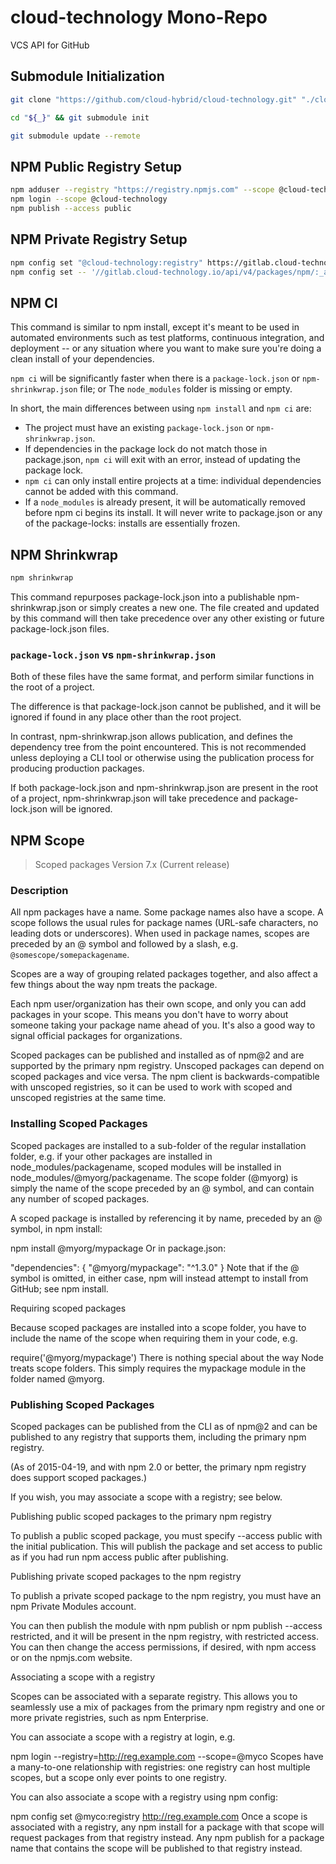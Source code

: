 # cloud-technology Mono-Repo #

VCS API for GitHub

## Submodule Initialization ##

```bash
git clone "https://github.com/cloud-hybrid/cloud-technology.git" "./cloud-technology-2"

cd "${_}" && git submodule init

git submodule update --remote
```

## NPM Public Registry Setup ##

```bash
npm adduser --registry "https://registry.npmjs.com" --scope @cloud-technology
npm login --scope @cloud-technology
npm publish --access public
```

## NPM Private Registry Setup ##

```bash
npm config set "@cloud-technology:registry" https://gitlab.cloud-technology.io/api/v4/packages/npm/ --location "project"
npm config set -- '//gitlab.cloud-technology.io/api/v4/packages/npm/:_authToken' "rRY7cXe9_ZMxaBgiR-br"
```

## NPM CI ##

This command is similar to npm install, except it's meant to be used in automated 
environments such as test platforms, continuous integration, and deployment -- or 
any situation where you want to make sure you're doing a clean install of your 
dependencies.

`npm ci` will be significantly faster when there is a `package-lock.json` or 
`npm-shrinkwrap.json` file; or The `node_modules` folder is missing or empty. 

In short, the main differences between using `npm install` and `npm ci` are:

- The project must have an existing `package-lock.json` or `npm-shrinkwrap.json`.
- If dependencies in the package lock do not match those in package.json, `npm ci` will
exit with an error, instead of updating the package lock. 
- `npm ci` can only install entire projects at a time: individual dependencies 
cannot be added with this command. 
- If a `node_modules` is already present, it will be automatically removed before 
npm ci begins its install. It will never write to package.json or any of the 
package-locks: installs are essentially frozen.

## NPM Shrinkwrap ##

```bash
npm shrinkwrap
```

This command repurposes package-lock.json into a publishable npm-shrinkwrap.json 
or simply creates a new one. The file created and updated by this command will
then take precedence over any other existing or future package-lock.json files.

### `package-lock.json` vs `npm-shrinkwrap.json` ###

Both of these files have the same format, and perform similar functions in the root of a project.

The difference is that package-lock.json cannot be published, and it will be ignored if found in any place other than the root project.

In contrast, npm-shrinkwrap.json allows publication, and defines the dependency tree from the point encountered. This is not recommended unless deploying a CLI
tool or otherwise using the publication process for producing production packages.

If both package-lock.json and npm-shrinkwrap.json are present in the root of a project, npm-shrinkwrap.json will take precedence and package-lock.json will be
ignored.

## NPM Scope ##

> Scoped packages Version 7.x (Current release)

### Description ###

All npm packages have a name. Some package names also have a scope. A scope follows the usual rules for package names (URL-safe characters, no leading dots or
underscores). When used in package names, scopes are preceded by an @ symbol and followed by a slash, e.g. `@somescope/somepackagename`.

Scopes are a way of grouping related packages together, and also affect a few things about the way npm treats the package.

Each npm user/organization has their own scope, and only you can add packages in your scope. This means you don't have to worry about someone taking your
package name ahead of you. It's also a good way to signal official packages for organizations.

Scoped packages can be published and installed as of npm@2 and are supported by the primary npm registry. Unscoped packages can depend on scoped packages and
vice versa. The npm client is backwards-compatible with unscoped registries, so it can be used to work with scoped and unscoped registries at the same time.

### Installing Scoped Packages ###

Scoped packages are installed to a sub-folder of the regular installation folder, e.g. if your other packages are installed in node_modules/packagename, scoped
modules will be installed in node_modules/@myorg/packagename. The scope folder (@myorg) is simply the name of the scope preceded by an @ symbol, and can contain
any number of scoped packages.

A scoped package is installed by referencing it by name, preceded by an @ symbol, in npm install:

npm install @myorg/mypackage Or in package.json:

"dependencies": {
"@myorg/mypackage": "^1.3.0"
} Note that if the @ symbol is omitted, in either case, npm will instead attempt to install from GitHub; see npm install.

Requiring scoped packages

Because scoped packages are installed into a scope folder, you have to include the name of the scope when requiring them in your code, e.g.

require('@myorg/mypackage')
There is nothing special about the way Node treats scope folders. This simply requires the mypackage module in the folder named @myorg.

### Publishing Scoped Packages ###

Scoped packages can be published from the CLI as of npm@2 and can be published to any registry that supports them, including the primary npm registry.

(As of 2015-04-19, and with npm 2.0 or better, the primary npm registry does support scoped packages.)

If you wish, you may associate a scope with a registry; see below.

Publishing public scoped packages to the primary npm registry

To publish a public scoped package, you must specify --access public with the initial publication. This will publish the package and set access to public as if
you had run npm access public after publishing.

Publishing private scoped packages to the npm registry

To publish a private scoped package to the npm registry, you must have an npm Private Modules account.

You can then publish the module with npm publish or npm publish --access restricted, and it will be present in the npm registry, with restricted access. You can
then change the access permissions, if desired, with npm access or on the npmjs.com website.

Associating a scope with a registry

Scopes can be associated with a separate registry. This allows you to seamlessly use a mix of packages from the primary npm registry and one or more private
registries, such as npm Enterprise.

You can associate a scope with a registry at login, e.g.

npm login --registry=http://reg.example.com --scope=@myco Scopes have a many-to-one relationship with registries: one registry can host multiple scopes, but a
scope only ever points to one registry.

You can also associate a scope with a registry using npm config:

npm config set @myco:registry http://reg.example.com
Once a scope is associated with a registry, any npm install for a package with that scope will request packages from that registry instead. Any npm publish for
a package name that contains the scope will be published to that registry instead.
